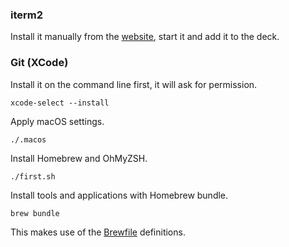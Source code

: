 ### iterm2

Install it manually from the [website](https://www.iterm2.com/), start it and add it to the deck.

### Git (XCode)

Install it on the command line first, it will ask for permission.

```
xcode-select --install
```

Apply macOS settings.

```
./.macos
```

Install Homebrew and OhMyZSH.

```
./first.sh
```

Install tools and applications with Homebrew bundle.

```
brew bundle
```

This makes use of the [Brewfile](Brewfile) definitions.
